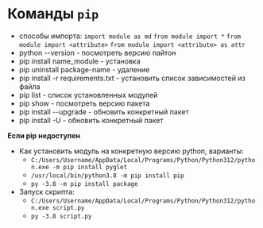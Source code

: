 # Команды `pip`

- способы импорта:
    `import module as md`
    `from module import *`
    `from module import <attribute>`
    `from module import <attribute> as attr`
- python --version - посмотреть версию пайтон
- pip install name_module - установка
- pip uninstall package-name - удаление
- pip install -r requirements.txt - установить список зависимостей из файла
- pip list - список установленных модулей
- pip show <package> - посмотреть версию пакета
- pip install <package> --upgrade - обновить конкретный пакет
- pip install <package> -U - обновить конкретный пакет

__Если pip недоступен__
- Как установить модуль на конкретную версию python, варианты:
    - `C:/Users/Username/AppData/Local/Programs/Python/Python312/python.exe -m pip install pyglet`
    - `/usr/local/bin/python3.8 -m pip install pip`
    - `py -3.8 -m pip install package`
- Запуск скрипта:
    - `C:/Users/Username/AppData/Local/Programs/Python/Python312/python.exe script.py`
    - `py -3.8 script.py`
